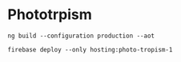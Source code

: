 # Phototrpism

`ng build --configuration production --aot`

`firebase deploy --only hosting:photo-tropism-1`
